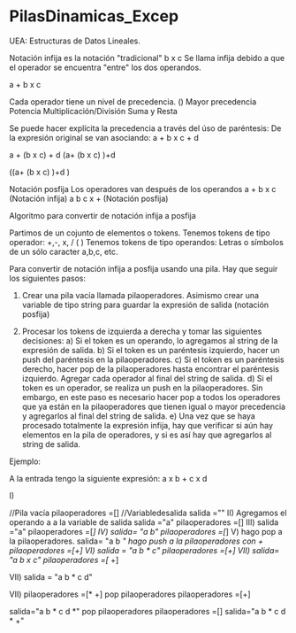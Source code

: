 # PilasDinamicas_Excep

UEA: Estructuras de Datos Lineales.

Notación infija es la notación "tradicional"
b x c
Se llama infija debido a que el operador se encuentra "entre" los dos operandos.

a + b x c

Cada operador tiene un nivel de precedencia.
() Mayor precedencia
Potencia
Multiplicación/División
Suma y Resta


Se puede hacer explícita la precedencia a través del úso de paréntesis:
De la expresión original se van asociando:
a + b x c + d

a + (b x c) + d
(a+ (b x c) )+d

((a+ (b x c) )+d )

Notación posfija
Los operadores van después de los operandos
a + b x c (Notación infija)
a b c x + (Notación posfija)

Algoritmo para convertir de notación infija a posfija

Partimos de un cojunto de elementos o tokens.
Tenemos tokens de tipo operador: 
+,-, x, / ( )
Tenemos tokens de tipo operandos:
Letras o símbolos de un sólo caracter
a,b,c, etc.

Para convertir de notación infija a posfija usando una pila. Hay que seguir los siguientes pasos:

1) Crear una pila vacía llamada pilaoperadores. Asimismo crear una variable de tipo string para guardar la expresión de salida (notación posfija)

2) Procesar los tokens de izquierda a derecha y tomar las siguientes decisiones:
a) Si el token es un operando, lo agregamos al string de la expresión de salida.
b) Si el token es un paréntesis izquierdo, hacer un push del paréntesis en la pilaoperadores.
c) Si el token es un paréntesis derecho, hacer pop de la pilaoperadores hasta encontrar el paréntesis izquierdo. Agregar cada operador al final del string de salida.
d) Si el token es un operador, se realiza un push en la pilaoperadores. Sin embargo, en este paso es necesario hacer pop a todos los operadores que ya están en la pilaoperadores que tienen igual o mayor precedencia y agregarlos al final del string de salida.
e) Una vez que se haya procesado totalmente la expresión infija, hay que verificar si aún hay elementos en la pila de operadores, y si es así hay que agregarlos al string de salida.

Ejemplo: 

A la entrada tengo la siguiente expresión:
a x b + c x d

I)

//Pila vacía
pilaoperadores =[]
//Variabledesalida
salida =""
II)
Agregamos el operando a a la variable de salida
salida ="a"
pilaoperadores =[]
III)
salida ="a"
pilaoperadores =[*]
IV)
salida= "a b"
pilaoperadores =[*]
V)
hago pop a la pilaoperadores.
salida= "a b *"
hago push a la pilaoperadores con +
pilaoperadores =[+]
VI)
salida = "a b * c"
pilaoperadores =[+]
VII)
salida= "a b x c"
pilaoperadores =[* +]

VII)
salida = "a b * c d"

VII) 
pilaoperadores =[* +]
pop pilaoperadores
pilaoperadores =[+]

salida="a b * c d *"
pop pilaoperadores
pilaoperadores =[]
salida="a b * c d * +"
